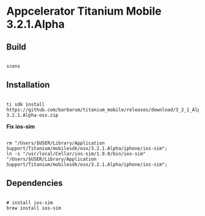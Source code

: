 Appcelerator Titanium Mobile 3.2.1.Alpha
============================

Build
-----------

```

scons

```


Installation
-----------

```

ti sdk install https://github.com/barbarum/titanium_mobile/releases/download/3_2_1_Alpha/mobilesdk-3.2.1.Alpha-osx.zip

```

**Fix ios-sim**

```

rm "/Users/$USER/Library/Application Support/Titanium/mobilesdk/osx/3.2.1.Alpha/iphone/ios-sim";
ln -s "/usr/local/Cellar/ios-sim/1.9.0/bin/ios-sim" "/Users/$USER/Library/Application Support/Titanium/mobilesdk/osx/3.2.1.Alpha/iphone/ios-sim";

```

Dependencies
-----------

```

# install ios-sim
brew install ios-sim

```









